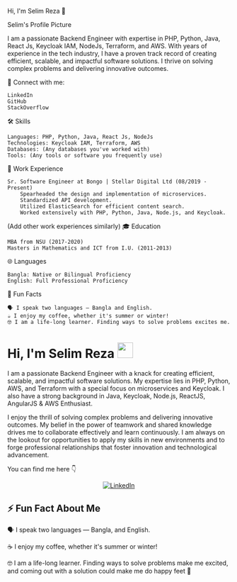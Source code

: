 Hi, I'm Selim Reza 👋

Selim's Profile Picture

I am a passionate Backend Engineer with expertise in PHP, Python, Java, React Js, Keycloak IAM, NodeJs, Terraform, and AWS. With years of experience in the tech industry, I have a proven track record of creating efficient, scalable, and impactful software solutions. I thrive on solving complex problems and delivering innovative outcomes.

🔗 Connect with me:

    LinkedIn
    GitHub
    StackOverflow

🛠️ Skills

    Languages: PHP, Python, Java, React Js, NodeJs
    Technologies: Keycloak IAM, Terraform, AWS
    Databases: (Any databases you've worked with)
    Tools: (Any tools or software you frequently use)

💼 Work Experience

    Sr. Software Engineer at Bongo | Stellar Digital Ltd (08/2019 - Present)
        Spearheaded the design and implementation of microservices.
        Standardized API development.
        Utilized ElasticSearch for efficient content search.
        Worked extensively with PHP, Python, Java, Node.js, and Keycloak.

(Add other work experiences similarly)
🎓 Education

    MBA from NSU (2017-2020)
    Masters in Mathematics and ICT from I.U. (2011-2013)

🌐 Languages

    Bangla: Native or Bilingual Proficiency
    English: Full Professional Proficiency

🌟 Fun Facts

    🗣 I speak two languages — Bangla and English.
    ☕ I enjoy my coffee, whether it's summer or winter!
    🤓 I am a life-long learner. Finding ways to solve problems excites me.



# Hi, I'm Selim Reza <img src="https://avatars.githubusercontent.com/u/7763876?v=4" width="35px">

<!--
## 🔎 What you will find here

- [:woman: About Me](#woman-about-me)
- [💻 Skills](#-skills)
  - [I have also worked with](#i-have-also-worked-with)
  - [In my bucket list](#in-my-bucket-list)
- [🏆 Accomplishments](#-accomplishments)
  - [👩‍💻 Developer](#-developer)
  - [✍ Writer](#-writer)
  - [🗣 Presentations & Speaking Engagements](#-presentations--speaking-engagements)
- [👥 Community Activities](#-community-activities)
  - [Virtual Coffee](#virtual-coffee)
  - [The Collab Lab](#the-collab-lab)
  - [CodeNewbie](#codenewbie)
  - [DEV](#dev)
  - [Hashnode](#hashnode)
- [📰 Latest Blog Posts](#-latest-blog-posts)
- [⚡ Fun Fact About Me](#-fun-fact-about-me)
-->

I am a passionate Backend Engineer with a knack for creating efficient, scalable, and impactful software solutions. My expertise lies in PHP, Python, AWS, and Terraform with a special focus on microservices and Keycloak. I also have a strong background in Java, Keycloak, Node.js, ReactJS, AngularJS & AWS Enthusiast. 

I enjoy the thrill of solving complex problems and delivering innovative outcomes. My belief in the power of teamwork and shared knowledge drives me to collaborate effectively and learn continuously. I am always on the lookout for opportunities to apply my skills in new environments and to forge professional relationships that foster innovation and technological advancement.

You can find me here 👇

<div align="center">
<a href="https://www.linkedin.com/in/selimppc/"><img src="https://img.shields.io/badge/-LinkedIn-F3F7FA?logo=linkedin&logoColor=1DA1F2&style=for-the-badge&logoWidth=30" alt="LinkedIn"></a>

</div>




## ⚡ Fun Fact About Me

🗣 I speak two languages — Bangla, and English.


☕ I enjoy my coffee, whether it's summer or winter!

🤓 I am a life-long learner. Finding ways to solve problems make me excited, and coming out with a solution could make me do happy feet :penguin:




